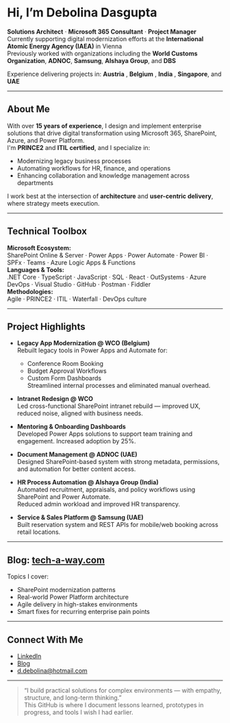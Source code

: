 # Hi, I’m Debolina Dasgupta

**Solutions Architect** · **Microsoft 365 Consultant** · **Project Manager**  
Currently supporting digital modernization efforts at the **International Atomic Energy Agency (IAEA)** in Vienna  
Previously worked with organizations including the **World Customs Organization**, **ADNOC**, **Samsung**, **Alshaya Group**, and **DBS**

Experience delivering projects in: **Austria** , **Belgium** , **India** , **Singapore**, and **UAE**

---

## About Me

With over **15 years of experience**, I design and implement enterprise solutions that drive digital transformation using Microsoft 365, SharePoint, Azure, and Power Platform.  
I'm **PRINCE2** and **ITIL certified**, and I specialize in:
- Modernizing legacy business processes
- Automating workflows for HR, finance, and operations
- Enhancing collaboration and knowledge management across departments

I work best at the intersection of **architecture** and **user-centric delivery**, where strategy meets execution.

---

## Technical Toolbox

**Microsoft Ecosystem:**  
SharePoint Online & Server · Power Apps · Power Automate · Power BI · SPFx · Teams · Azure Logic Apps & Functions  
**Languages & Tools:**  
.NET Core · TypeScript · JavaScript · SQL · React · OutSystems · Azure DevOps · Visual Studio · GitHub · Postman · Fiddler  
**Methodologies:**  
Agile · PRINCE2 · ITIL · Waterfall · DevOps culture

---

## Project Highlights

- **Legacy App Modernization @ WCO (Belgium)**  
  Rebuilt legacy tools in Power Apps and Automate for:
  - Conference Room Booking  
  - Budget Approval Workflows  
  - Custom Form Dashboards  
  Streamlined internal processes and eliminated manual overhead.

- **Intranet Redesign @ WCO**  
  Led cross-functional SharePoint intranet rebuild — improved UX, reduced noise, aligned with business needs.

- **Mentoring & Onboarding Dashboards**  
  Developed Power Apps solutions to support team training and engagement. Increased adoption by 25%.

- **Document Management @ ADNOC (UAE)**  
  Designed SharePoint-based system with strong metadata, permissions, and automation for better content access.

- **HR Process Automation @ Alshaya Group (India)**  
  Automated recruitment, appraisals, and policy workflows using SharePoint and Power Automate.  
  Reduced admin workload and improved HR transparency.

- **Service & Sales Platform @ Samsung (UAE)**  
  Built reservation system and REST APIs for mobile/web booking across retail locations.

---

## Blog: [tech-a-way.com](https://tech-a-way.com/)

Topics I cover:
- SharePoint modernization patterns  
- Real-world Power Platform architecture  
- Agile delivery in high-stakes environments  
- Smart fixes for recurring enterprise pain points

---

## Connect With Me

- [LinkedIn](https://www.linkedin.com/in/debolinadasgupta/)  
- [Blog](https://tech-a-way.com/)  
-  d.debolina@hotmail.com  

---

> “I build practical solutions for complex environments — with empathy, structure, and long-term thinking.”  
> This GitHub is where I document lessons learned, prototypes in progress, and tools I wish I had earlier.
